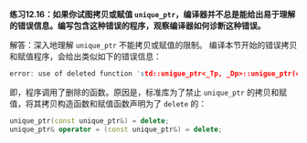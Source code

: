 **练习12.16：如果你试图拷贝或赋值 `unique_ptr`，编译器并不总是能给出易于理解的错误信息。编写包含这种错误的程序，观察编译器如何诊断这种错误。**

解答：深入地理解 `unique_ptr` 不能拷贝或赋值的限制。
编译本节开始的错误拷贝和赋值程序，会给出类似如下的错误信息：

```cpp
error: use of deleted function 'std::unigue_ptr<_Tp, _Dp>::unigue_ptr(const std::unigueptr<_Tp, _Dp>&) [with _Tp = std,basic_string<char>, _Dp std:: default_ delete<std:: basic_ string<char> >]' 
```

即，程序调用了删除的函数。原因是，标准库为了禁止 `unique_ptr` 的拷贝和赋值，将其拷贝构造函数和赋值函数声明为了 `delete` 的：

```cpp
unique_ptr(const unique_ptr&) = delete;
unique_ptr& operator = (const unique_ptr&) = delete;
```
